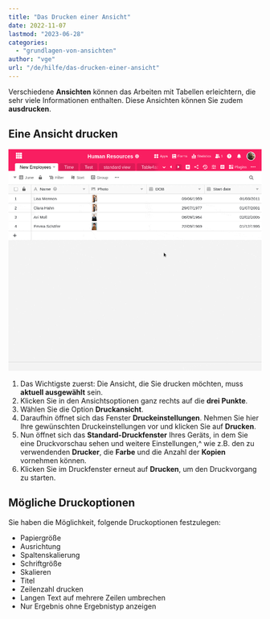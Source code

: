 ```yaml
---
title: "Das Drucken einer Ansicht"
date: 2022-11-07
lastmod: "2023-06-28"
categories: 
  - "grundlagen-von-ansichten"
author: "vge"
url: "/de/hilfe/das-drucken-einer-ansicht"
---
```


Verschiedene **Ansichten** können das Arbeiten mit Tabellen erleichtern, die sehr viele Informationen enthalten. Diese Ansichten können Sie zudem **ausdrucken**.

## Eine Ansicht drucken

![Eine Ansicht drucken](images/print-view.gif)

1. Das Wichtigste zuerst: Die Ansicht, die Sie drucken möchten, muss **aktuell ausgewählt** sein.
2. Klicken Sie in den Ansichtsoptionen ganz rechts auf die **drei Punkte**.
3. Wählen Sie die Option **Druckansicht**.
4. Daraufhin öffnet sich das Fenster **Druckeinstellungen**. Nehmen Sie hier Ihre gewünschten Druckeinstellungen vor und klicken Sie auf **Drucken**.
5. Nun öffnet sich das **Standard-Druckfenster** Ihres Geräts, in dem Sie eine Druckvorschau sehen und weitere Einstellungen,^ wie z.B. den zu verwendenden **Drucker**, die **Farbe** und die Anzahl der **Kopien** vornehmen können.
6. Klicken Sie im Druckfenster erneut auf **Drucken**, um den Druckvorgang zu starten.

## Mögliche Druckoptionen

Sie haben die Möglichkeit, folgende Druckoptionen festzulegen:

- Papiergröße
- Ausrichtung
- Spaltenskalierung
- Schriftgröße
- Skalieren
- Titel
- Zeilenzahl drucken
- Langen Text auf mehrere Zeilen umbrechen
- Nur Ergebnis ohne Ergebnistyp anzeigen
